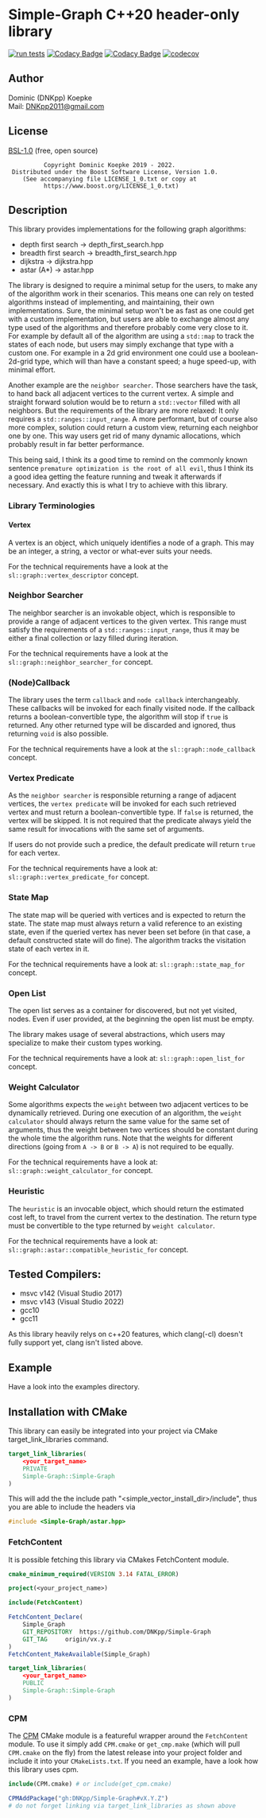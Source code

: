 # Simple-Graph C++20 header-only library

[![run tests](https://github.com/DNKpp/Simple-Graph/actions/workflows/run_tests.yml/badge.svg)](https://github.com/DNKpp/Simple-Graph/actions/workflows/run_tests.yml)
[![Codacy Badge](https://app.codacy.com/project/badge/Grade/800b2ba82cd047b5b2c53387750dec87)](https://www.codacy.com/gh/DNKpp/Simple-Graph/dashboard?utm_source=github.com&amp;utm_medium=referral&amp;utm_content=DNKpp/Simple-Graph&amp;utm_campaign=Badge_Grade)
[![Codacy Badge](https://app.codacy.com/project/badge/Coverage/800b2ba82cd047b5b2c53387750dec87)](https://www.codacy.com/gh/DNKpp/Simple-Graph/dashboard?utm_source=github.com&utm_medium=referral&utm_content=DNKpp/Simple-Graph&utm_campaign=Badge_Coverage)
[![codecov](https://codecov.io/gh/DNKpp/Simple-Graph/branch/master/graph/badge.svg?token=CIJMPLQCMA)](https://codecov.io/gh/DNKpp/Simple-Graph)

## Author
Dominic (DNKpp) Koepke  
Mail: [DNKpp2011@gmail.com](mailto:dnkpp2011@gmail.com)

## License

[BSL-1.0](https://github.com/DNKpp/Simple-Log/blob/master/LICENSE_1_0.txt) (free, open source)

```text
          Copyright Dominic Koepke 2019 - 2022.
 Distributed under the Boost Software License, Version 1.0.
    (See accompanying file LICENSE_1_0.txt or copy at
          https://www.boost.org/LICENSE_1_0.txt)
```

## Description
This library provides implementations for the following graph algorithms:
*   depth first search -> depth_first_search.hpp
*   breadth first search -> breadth_first_search.hpp
*   dijkstra -> dijkstra.hpp
*   astar (A*) -> astar.hpp

The library is designed to require a minimal setup for the users, to make any of the algorithm work in their scenarios. This means one can rely on tested algorithms instead of implementing, and maintaining, their own implementations.
Sure, the minimal setup won't be as fast as one could get with a custom implementation, but users are able to exchange almost any type used of the algorithms and therefore probably come very close to it.
For example by default all of the algorithm are using a ``std::map`` to track the states of each node, but users may simply exchange that type with a custom one. For example in a 2d grid environment one could use a boolean-2d-grid type,
which will than have a constant speed; a huge speed-up, with minimal effort.

Another example are the ``neighbor searcher``. Those searchers have the task, to hand back all adjacent vertices to the current vertex. A simple and straight forward solution would be to return a ``std::vector`` filled with all neighbors. But the requirements of the
library are more relaxed: It only requires a ``std::ranges::input_range``. A more performant, but of course also more complex, solution could return a custom view, returning each neighbor one by one. This way users get rid of many dynamic allocations, which probably
result in far better performance.

This being said, I think its a good time to remind on the commonly known sentence ``premature optimization is the root of all evil``, thus I think its a good idea getting the feature running and tweak it afterwards if necessary. And exactly this is what I try to
achieve with this library.

### Library Terminologies
#### Vertex
A vertex is an object, which uniquely identifies a node of a graph. This may be an integer, a string, a vector or what-ever suits your needs.

For the technical requirements have a look at the ``sl::graph::vertex_descriptor`` concept.

### Neighbor Searcher
The neighbor searcher is an invokable object, which is responsible to provide a range of adjacent vertices to the given vertex. This range must satisfy the requirements of a ``std::ranges::input_range``, thus it may be either a final collection or lazy filled during iteration.

For the technical requirements have a look at the ``sl::graph::neighbor_searcher_for`` concept.

### (Node)Callback
The library uses the term ``callback`` and ``node callback`` interchangeably. These callbacks will be invoked for each finally visited node. If the callback returns a boolean-convertible type, the algorithm will stop if ``true`` is returned. Any other returned type will be
discarded and ignored, thus returning ``void`` is also possible.

For the technical requirements have a look at the ``sl::graph::node_callback`` concept.

### Vertex Predicate
As the ``neighbor searcher`` is responsible returning a range of adjacent vertices, the ``vertex predicate`` will be invoked for each such retrieved vertex and must return a boolean-convertible type. If ``false`` is returned, the vertex will be skipped.
It is not required that the predicate always yield the same result for invocations with the same set of arguments.

If users do not provide such a predice, the default predicate will return ``true`` for each vertex.

For the technical requirements have a look at: ``sl::graph::vertex_predicate_for`` concept.

### State Map
The state map will be queried with vertices and is expected to return the state. The state map must always return a valid reference to an existing state, even if the queried vertex has never been set before (in that case, a default constructed state will do fine).
The algorithm tracks the visitation state of each vertex in it.

For the technical requirements have a look at: ``sl::graph::state_map_for`` concept.

### Open List
The open list serves as a container for discovered, but not yet visited, nodes. Even if user provided, at the beginning the open list must be empty.

The library makes usage of several abstractions, which users may specialize to make their custom types working.

For the technical requirements have a look at: ``sl::graph::open_list_for`` concept.

### Weight Calculator
Some algorithms expects the ``weight`` between two adjacent vertices to be dynamically retrieved. During one execution of an algorithm, the ``weight calculator`` should always return the same value for the same set of arguments, thus the weight between two vertices
should be constant during the whole time the algorithm runs. Note that the weights for different directions (going from ``A -> B`` or ``B -> A``) is not required to be equally.

For the technical requirements have a look at: ``sl::graph::weight_calculator_for`` concept.

### Heuristic
The ``heuristic`` is an invocable object, which should return the estimated cost left, to travel from the current vertex to the destination. The return type must be convertible to the type returned by ``weight calculator``.

For the technical requirements have a look at: ``sl::graph::astar::compatible_heuristic_for`` concept.

## Tested Compilers:
*   msvc v142 (Visual Studio 2017)
*   msvc v143 (Visual Studio 2022)
*   gcc10
*   gcc11

As this library heavily relys on c++20 features, which clang(-cl) doesn't fully support yet, clang isn't listed above.

## Example
Have a look into the examples directory.

## Installation with CMake
This library can easily be integrated into your project via CMake target_link_libraries command.

```cmake
target_link_libraries(
	<your_target_name>
	PRIVATE
	Simple-Graph::Simple-Graph
)
```
This will add the the include path "<simple_vector_install_dir>/include", thus you are able to include the headers via
```cpp
#include <Simple-Graph/astar.hpp>
```

### FetchContent
It is possible fetching this library via CMakes FetchContent module.

```cmake
cmake_minimum_required(VERSION 3.14 FATAL_ERROR)

project(<your_project_name>)

include(FetchContent)

FetchContent_Declare(
	Simple_Graph
	GIT_REPOSITORY	https://github.com/DNKpp/Simple-Graph
	GIT_TAG		origin/vx.y.z
)
FetchContent_MakeAvailable(Simple_Graph)

target_link_libraries(
	<your_target_name>
	PUBLIC
	Simple-Graph::Simple-Graph
)
```

### CPM
The [CPM](https://github.com/cpm-cmake/CPM.cmake) CMake module is a featureful wrapper around the ``FetchContent`` module. To use it simply add ``CPM.cmake`` or ``get_cmp.make`` (which will pull ``CPM.cmake`` on the fly)
from the latest release into your project folder and include it into your ``CMakeLists.txt``. If you need an example, have a look how this library uses cpm.

```cmake
include(CPM.cmake) # or include(get_cpm.cmake)

CPMAddPackage("gh:DNKpp/Simple-Graph#vX.Y.Z")
# do not forget linking via target_link_libraries as shown above
```
